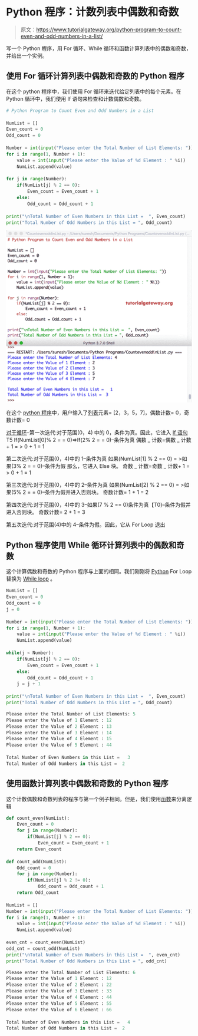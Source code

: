 # Python 程序：计数列表中偶数和奇数

> 原文：<https://www.tutorialgateway.org/python-program-to-count-even-and-odd-numbers-in-a-list/>

写一个 Python 程序，用 For 循环、While 循环和函数计算列表中的偶数和奇数，并给出一个实例。

## 使用 For 循环计算列表中偶数和奇数的 Python 程序

在这个 python 程序中，我们使用 For 循环来迭代给定列表中的每个元素。在 Python 循环中，我们使用 If 语句来检查和计数偶数和奇数。

```py
# Python Program to Count Even and Odd Numbers in a List

NumList = []
Even_count = 0
Odd_count = 0

Number = int(input("Please enter the Total Number of List Elements: "))
for i in range(1, Number + 1):
    value = int(input("Please enter the Value of %d Element : " %i))
    NumList.append(value)

for j in range(Number):
    if(NumList[j] % 2 == 0):
        Even_count = Even_count + 1
    else:
        Odd_count = Odd_count + 1

print("\nTotal Number of Even Numbers in this List =  ", Even_count)
print("Total Number of Odd Numbers in this List = ", Odd_count)
```

![Python Program to Count Even and Odd Numbers in a List 1](img/e2c3263f5019b015a54efdd87b7ec7b2.png)

在这个 [python 程序](https://www.tutorialgateway.org/python-programming-examples/)中，用户输入了[列表](https://www.tutorialgateway.org/python-list/)元素= [2，3，5，7]，偶数计数= 0，奇数计数= 0

[对于循环](https://www.tutorialgateway.org/python-for-loop/)–第一次迭代:对于范围(0，4)
中的 0，条件为真。因此，它进入 [If 语句](https://www.tutorialgateway.org/python-if-statement/)T5 If(NumList[0]% 2 = = 0)=>If(2% 2 = = 0)–条件为真
偶数 _ 计数=偶数 _ 计数+ 1 = > 0 + 1 = 1

第二次迭代:对于范围(0，4)中的 1–条件为真
如果(NumList[1] % 2 == 0) = >如果(3% 2 = = 0)–条件为假
那么，它进入 Else 块。
奇数 _ 计数=奇数 _ 计数+ 1 = > 0 + 1 = 1

第三次迭代:对于范围(0，4)中的 2–条件为真
如果(NumList[2] % 2 == 0) = >如果(5% 2 = = 0)–条件为假并进入否则块。
奇数计数= 1 + 1 = 2

第四次迭代:对于范围(0，4)中的 3–如果(7 % 2 == 0)条件为真【T0)–条件为假并进入否则块。
奇数计数= 2 + 1 = 3

第五次迭代:对于范围(4)中的 4–条件为假。因此，它从 For Loop 退出

## Python 程序使用 While 循环计算列表中的偶数和奇数

这个计算偶数和奇数的 Python 程序与上面的相同。我们刚刚将 [Python](https://www.tutorialgateway.org/python-tutorial/) For Loop 替换为 [While loop](https://www.tutorialgateway.org/python-while-loop/) 。

```py
NumList = []
Even_count = 0
Odd_count = 0
j = 0

Number = int(input("Please enter the Total Number of List Elements: "))
for i in range(1, Number + 1):
    value = int(input("Please enter the Value of %d Element : " %i))
    NumList.append(value)

while(j < Number):
    if(NumList[j] % 2 == 0):
        Even_count = Even_count + 1
    else:
        Odd_count = Odd_count + 1
    j = j + 1

print("\nTotal Number of Even Numbers in this List =  ", Even_count)
print("Total Number of Odd Numbers in this List = ", Odd_count)
```

```py
Please enter the Total Number of List Elements: 5
Please enter the Value of 1 Element : 12
Please enter the Value of 2 Element : 13
Please enter the Value of 3 Element : 14
Please enter the Value of 4 Element : 15
Please enter the Value of 5 Element : 44

Total Number of Even Numbers in this List =   3
Total Number of Odd Numbers in this List =  2
```

## 使用函数计算列表中偶数和奇数的 Python 程序

这个计数偶数和奇数列表的程序与第一个例子相同。但是，我们使用[函数](https://www.tutorialgateway.org/functions-in-python/)来分离逻辑

```py
def count_even(NumList):
    Even_count = 0
    for j in range(Number):
        if(NumList[j] % 2 == 0):
            Even_count = Even_count + 1
    return Even_count

def count_odd(NumList):
    Odd_count = 0
    for j in range(Number):
        if(NumList[j] % 2 != 0):
            Odd_count = Odd_count + 1
    return Odd_count

NumList = []
Number = int(input("Please enter the Total Number of List Elements: "))
for i in range(1, Number + 1):
    value = int(input("Please enter the Value of %d Element : " %i))
    NumList.append(value)

even_cnt = count_even(NumList)
odd_cnt = count_odd(NumList)
print("\nTotal Number of Even Numbers in this List =  ", even_cnt)
print("Total Number of Odd Numbers in this List = ", odd_cnt)
```

```py
Please enter the Total Number of List Elements: 6
Please enter the Value of 1 Element : 12
Please enter the Value of 2 Element : 22
Please enter the Value of 3 Element : 33
Please enter the Value of 4 Element : 44
Please enter the Value of 5 Element : 55
Please enter the Value of 6 Element : 66

Total Number of Even Numbers in this List =   4
Total Number of Odd Numbers in this List =  2
```